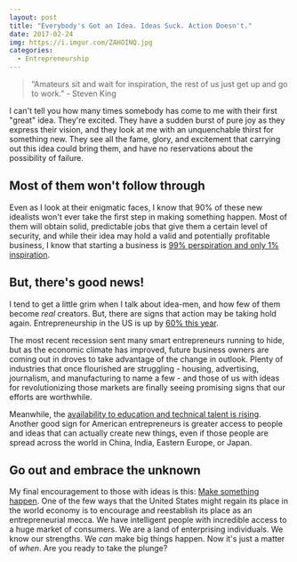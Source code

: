 ```yaml
---
layout: post
title: "Everybody's Got an Idea. Ideas Suck. Action Doesn't."
date: 2017-02-24
img: https://i.imgur.com/ZAHOINQ.jpg
categories:
  - Entrepreneurship
---
```


> “Amateurs sit and wait for inspiration, the rest of us just get up and go to work.” - Steven King

I can't tell you how many times somebody has come to me with their first "great" idea. They're excited. They have a sudden burst of pure joy as they express their vision, and they look at me with an unquenchable thirst for something new. They see all the fame, glory, and excitement that carrying out this idea could bring them, and have no reservations about the possibility of failure.

## Most of them won't follow through

Even as I look at their enigmatic faces, I know that 90% of these new idealists won't ever take the first step in making something happen. Most of them will obtain solid, predictable jobs that give them a certain level of security, and while their idea may hold a valid and potentially profitable business, I know that starting a business is [99% perspiration and only 1% inspiration](http://en.wikiquote.org/wiki/Thomas_Edison).

## But, there's good news!

I tend to get a little grim when I talk about idea-men, and how few of them become _real_ creators. But, there are signs that action may be taking hold again. Entrepreneurship in the US is up by [60% this year](http://www.washingtonpost.com/blogs/on-small-business/post/entrepreneurship-up-60-percent-in-us-since-last-year/2012/11/28/5287ce3c-3994-11e2-a263-f0ebffed2f15_blog.html).

The most recent recession sent many smart entrepreneurs running to hide, but as the economic climate has improved, future business owners are coming out in droves to take advantage of the change in outlook. Plenty of industries that once flourished are struggling - housing, advertising, journalism, and manufacturing to name a few - and those of us with ideas for revolutionizing those markets are finally seeing promising signs that our efforts are worthwhile.

Meanwhile, the [availability to education and technical talent is rising](http://www.nytimes.com/2012/11/14/education/moocs-to-be-evaluated-for-possible-college-credit.html?_r=0). Another good sign for American entrepreneurs is greater access to people and ideas that can actually create new things, even if those people are spread across the world in China, India, Eastern Europe, or Japan. 

## Go out and embrace the unknown

My final encouragement to those with ideas is this: [Make something happen](https://www.karllhughes.com/posts/be-unique-and-dont-wait). One of the few ways that the United States might regain its place in the world economy is to encourage and reestablish its place as an entrepreneurial mecca. We have intelligent people with incredible access to a huge market of consumers. We are a land of enterprising individuals. We know our strengths. We _can_ make big things happen. Now it's just a matter of _when_. Are you ready to take the plunge?
